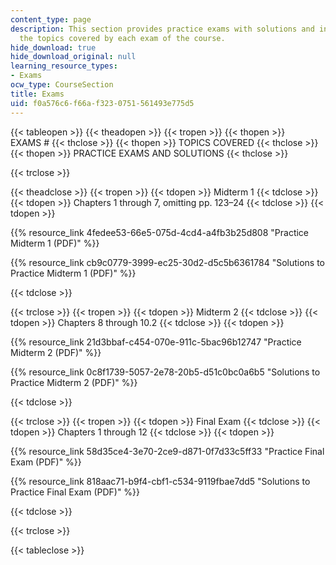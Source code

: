 ```yaml
---
content_type: page
description: This section provides practice exams with solutions and information on
  the topics covered by each exam of the course.
hide_download: true
hide_download_original: null
learning_resource_types:
- Exams
ocw_type: CourseSection
title: Exams
uid: f0a576c6-f66a-f323-0751-561493e775d5
---
```


{{< tableopen >}}
{{< theadopen >}}
{{< tropen >}}
{{< thopen >}}
EXAMS #
{{< thclose >}}
{{< thopen >}}
TOPICS COVERED
{{< thclose >}}
{{< thopen >}}
PRACTICE EXAMS AND SOLUTIONS
{{< thclose >}}

{{< trclose >}}

{{< theadclose >}}
{{< tropen >}}
{{< tdopen >}}
Midterm 1
{{< tdclose >}}
{{< tdopen >}}
Chapters 1 through 7, omitting pp. 123–24
{{< tdclose >}}
{{< tdopen >}}


{{% resource_link 4fedee53-66e5-075d-4cd4-a4fb3b25d808 "Practice Midterm 1 (PDF)" %}}

{{% resource_link cb9c0779-3999-ec25-30d2-d5c5b6361784 "Solutions to Practice Midterm 1 (PDF)" %}}


{{< tdclose >}}

{{< trclose >}}
{{< tropen >}}
{{< tdopen >}}
Midterm 2
{{< tdclose >}}
{{< tdopen >}}
Chapters 8 through 10.2
{{< tdclose >}}
{{< tdopen >}}


{{% resource_link 21d3bbaf-c454-070e-911c-5bac96b12747 "Practice Midterm 2 (PDF)" %}}

{{% resource_link 0c8f1739-5057-2e78-20b5-d51c0bc0a6b5 "Solutions to Practice Midterm 2 (PDF)" %}}


{{< tdclose >}}

{{< trclose >}}
{{< tropen >}}
{{< tdopen >}}
Final Exam
{{< tdclose >}}
{{< tdopen >}}
Chapters 1 through 12
{{< tdclose >}}
{{< tdopen >}}


{{% resource_link 58d35ce4-3e70-2ce9-d871-0f7d33c5ff33 "Practice Final Exam (PDF)" %}}

{{% resource_link 818aac71-b9f4-cbf1-c534-9119fbae7dd5 "Solutions to Practice Final Exam (PDF)" %}}


{{< tdclose >}}

{{< trclose >}}

{{< tableclose >}}